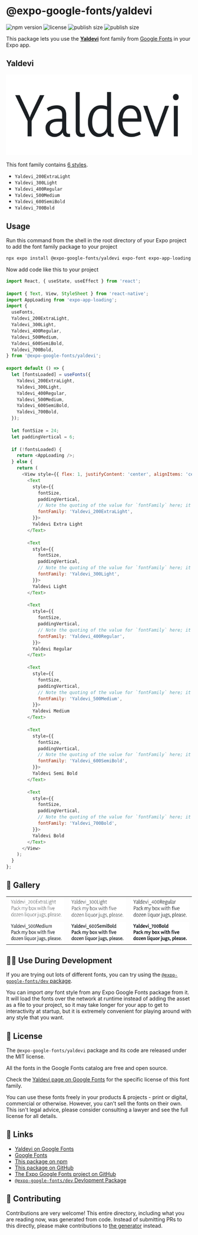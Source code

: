 # @expo-google-fonts/yaldevi

![npm version](https://flat.badgen.net/npm/v/@expo-google-fonts/yaldevi)
![license](https://flat.badgen.net/github/license/expo/google-fonts)
![publish size](https://flat.badgen.net/packagephobia/install/@expo-google-fonts/yaldevi)
![publish size](https://flat.badgen.net/packagephobia/publish/@expo-google-fonts/yaldevi)

This package lets you use the [**Yaldevi**](https://fonts.google.com/specimen/Yaldevi) font family from [Google Fonts](https://fonts.google.com/) in your Expo app.

## Yaldevi

![Yaldevi](./font-family.png)

This font family contains [6 styles](#-gallery).

- `Yaldevi_200ExtraLight`
- `Yaldevi_300Light`
- `Yaldevi_400Regular`
- `Yaldevi_500Medium`
- `Yaldevi_600SemiBold`
- `Yaldevi_700Bold`

## Usage

Run this command from the shell in the root directory of your Expo project to add the font family package to your project
```sh
npx expo install @expo-google-fonts/yaldevi expo-font expo-app-loading
```

Now add code like this to your project
```js
import React, { useState, useEffect } from 'react';

import { Text, View, StyleSheet } from 'react-native';
import AppLoading from 'expo-app-loading';
import {
  useFonts,
  Yaldevi_200ExtraLight,
  Yaldevi_300Light,
  Yaldevi_400Regular,
  Yaldevi_500Medium,
  Yaldevi_600SemiBold,
  Yaldevi_700Bold,
} from '@expo-google-fonts/yaldevi';

export default () => {
  let [fontsLoaded] = useFonts({
    Yaldevi_200ExtraLight,
    Yaldevi_300Light,
    Yaldevi_400Regular,
    Yaldevi_500Medium,
    Yaldevi_600SemiBold,
    Yaldevi_700Bold,
  });

  let fontSize = 24;
  let paddingVertical = 6;

  if (!fontsLoaded) {
    return <AppLoading />;
  } else {
    return (
      <View style={{ flex: 1, justifyContent: 'center', alignItems: 'center' }}>
        <Text
          style={{
            fontSize,
            paddingVertical,
            // Note the quoting of the value for `fontFamily` here; it expects a string!
            fontFamily: 'Yaldevi_200ExtraLight',
          }}>
          Yaldevi Extra Light
        </Text>

        <Text
          style={{
            fontSize,
            paddingVertical,
            // Note the quoting of the value for `fontFamily` here; it expects a string!
            fontFamily: 'Yaldevi_300Light',
          }}>
          Yaldevi Light
        </Text>

        <Text
          style={{
            fontSize,
            paddingVertical,
            // Note the quoting of the value for `fontFamily` here; it expects a string!
            fontFamily: 'Yaldevi_400Regular',
          }}>
          Yaldevi Regular
        </Text>

        <Text
          style={{
            fontSize,
            paddingVertical,
            // Note the quoting of the value for `fontFamily` here; it expects a string!
            fontFamily: 'Yaldevi_500Medium',
          }}>
          Yaldevi Medium
        </Text>

        <Text
          style={{
            fontSize,
            paddingVertical,
            // Note the quoting of the value for `fontFamily` here; it expects a string!
            fontFamily: 'Yaldevi_600SemiBold',
          }}>
          Yaldevi Semi Bold
        </Text>

        <Text
          style={{
            fontSize,
            paddingVertical,
            // Note the quoting of the value for `fontFamily` here; it expects a string!
            fontFamily: 'Yaldevi_700Bold',
          }}>
          Yaldevi Bold
        </Text>
      </View>
    );
  }
};

```

## 🔡 Gallery


||||
|-|-|-|
|![Yaldevi_200ExtraLight](./Yaldevi_200ExtraLight.ttf.png)|![Yaldevi_300Light](./Yaldevi_300Light.ttf.png)|![Yaldevi_400Regular](./Yaldevi_400Regular.ttf.png)||
|![Yaldevi_500Medium](./Yaldevi_500Medium.ttf.png)|![Yaldevi_600SemiBold](./Yaldevi_600SemiBold.ttf.png)|![Yaldevi_700Bold](./Yaldevi_700Bold.ttf.png)||


## 👩‍💻 Use During Development

If you are trying out lots of different fonts, you can try using the [`@expo-google-fonts/dev` package](https://github.com/expo/google-fonts/tree/master/font-packages/dev#readme).

You can import *any* font style from any Expo Google Fonts package from it. It will load the fonts
over the network at runtime instead of adding the asset as a file to your project, so it may take longer
for your app to get to interactivity at startup, but it is extremely convenient
for playing around with any style that you want.

## 📖 License

The `@expo-google-fonts/yaldevi` package and its code are released under the MIT license.

All the fonts in the Google Fonts catalog are free and open source.

Check the [Yaldevi page on Google Fonts](https://fonts.google.com/specimen/Yaldevi) for the specific license of this font family.

You can use these fonts freely in your products & projects - print or digital, commercial or otherwise. However, you can't sell the fonts on their own. This isn't legal advice, please consider consulting a lawyer and see the full license for all details.

## 🔗 Links

- [Yaldevi on Google Fonts](https://fonts.google.com/specimen/Yaldevi)
- [Google Fonts](https://fonts.google.com/)
- [This package on npm](https://www.npmjs.com/package/@expo-google-fonts/yaldevi)
- [This package on GitHub](https://github.com/expo/google-fonts/tree/master/font-packages/yaldevi)
- [The Expo Google Fonts project on GitHub](https://github.com/expo/google-fonts)
- [`@expo-google-fonts/dev` Devlopment Package](https://github.com/expo/google-fonts/tree/master/font-packages/dev)

## 🤝 Contributing

Contributions are very welcome! This entire directory, including what you are reading now, was generated from code. Instead of submitting PRs to this directly, please make contributions to [the generator](https://github.com/expo/google-fonts/tree/master/packages/generator) instead.
